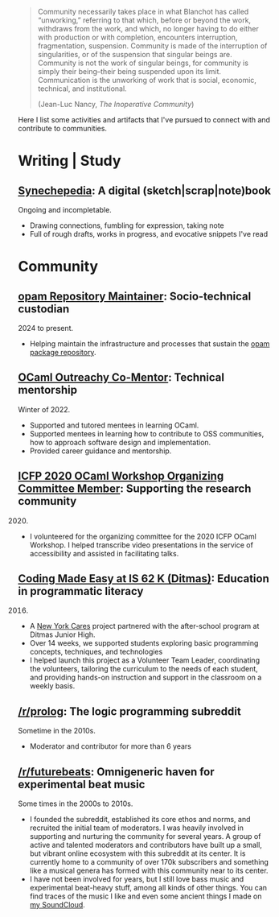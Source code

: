 <div class="expose">

> Community necessarily takes place in what Blanchot has called “unworking,”
> referring to that which, before or beyond the work, withdraws from the work,
> and which, no longer having to do either with production or with completion,
> encounters interruption, fragmentation, suspension. Community is made of the
> interruption of singularities, or of the suspension that singular beings are.
> Community is not the work of singular beings, for community is simply their
> being–their being suspended upon its limit. Communication is the unworking of
> work that is social, economic, technical, and institutional.
> 
> (Jean-Luc Nancy, *The Inoperative Community*)

Here I list some activities and artifacts that I've pursued to connect with and
contribute to communities.

# Writing | Study

## [Synechepedia](https://shonfeder.github.io/index.html): A digital (sketch|scrap|note)book

Ongoing and incompletable.

- Drawing connections, fumbling for expression, taking note 
- Full of rough drafts, works in progress, and evocative snippets I've read

# Community

## [opam Repository Maintainer](https://ocaml.org/governance/packaging): Socio-technical custodian

2024 to present.

- Helping maintain the infrastructure and processes that sustain the [opam
  package repository](https://github.com/ocaml/opam-repository).

## [OCaml Outreachy Co-Mentor](https://discuss.ocaml.org/t/announcing-our-new-outreachy-interns/8932): Technical mentorship

Winter of 2022.

- Supported and tutored mentees in learning OCaml.
- Supported mentees in learning how to contribute to OSS communities, how to
  approach software design and implementation.
- Provided career guidance and mentorship.

## [ICFP 2020 OCaml Workshop Organizing Committee Member](https://icfp20.sigplan.org/home/ocaml-2020): Supporting the research community

2020.

- I volunteered for the organizing committee for the 2020 ICFP OCaml Workshop.
  I helped transcribe video presentations in the service of accessibility and
  assisted in facilitating talks.

## [Coding Made Easy at IS 62 K (Ditmas)](https://www.newyorkcares.org/projects/coding-made-easy-62-k-ditmas-7): Education in programmatic literacy

2016.

- A [New York Cares](https://www.newyorkcares.org/) project partnered with the
after-school program at Ditmas Junior High.
- Over 14 weeks, we supported students exploring basic programming
concepts, techniques, and technologies
- I helped launch this project as a Volunteer Team Leader, coordinating the
volunteers, tailoring the curriculum to the needs of each student, and providing
hands-on instruction and support in the classroom on a weekly basis.

## [/r/prolog](https://www.reddit.com/r/prolog): The logic programming subreddit

Sometime in the 2010s.

- Moderator and contributor for more than 6 years

## [/r/futurebeats](https://old.reddit.com/r/futurebeats): Omnigeneric haven for experimental beat music

Some times in the 2000s to 2010s.

- I founded the subreddit, established its core ethos and norms, and recruited
  the initial team of moderators. I was heavily involved in supporting and
  nurturing the community for several years. A group of active and talented
  moderators and contributors have built up a small, but vibrant online
  ecosystem with this subreddit at its center. It is currently home to a
  community of over 170k subscribers and something like a musical genera has
  formed with this community near to its center.
- I have not been involved for years, but I still love bass music and
  experimental beat-heavy stuff, among all kinds of other things. You can find
  traces of the music I like and even some ancient things I made on [my
  SoundCloud](https://soundcloud.com/abathologist).

</div>
